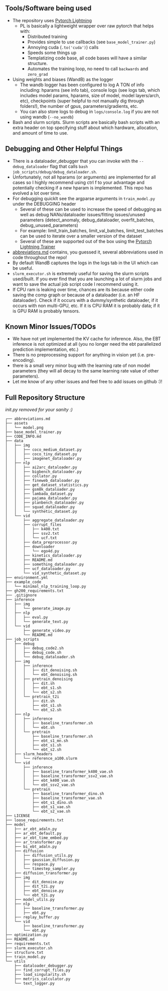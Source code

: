 ## Tools/Software being used

- The repository uses [Pytorch Lightning](https://lightning.ai/docs/pytorch/stable/common/trainer.html)
  - PL is basically a lightweight wrapper over raw pytorch that helps with:
    - Distributed training
    - Provides simple to use callbacks (see `base_model_trainer.py`)
    - Annoying cuda (`.to('cuda')`) calls
    - Speeds some things up
    - Templatizing code base, all code bases will have a similar structure. 
    - Automates the training loop, no need to call `backwards` and `zero_grad`
- Using weights and biases (WandB) as the logger
  - The wandb logger has been configured to log A TON of info including: hparams (see info tab), console logs (see logs tab, which includes model params, hparams, size of model, model layers/arch, etc), checkpoints (super helpful to not manually dig through folders!), the number of gpus, parameters/gradients, etc.
  - You can also store logs to debug in `logs/console.log` if you are not using wandb (`--no_wandb`)
- Bash and slurm scripts. Slurm scripts are basically bash scripts with an extra header on top specifying stuff about which hardware, allocation, and amount of time to use. 


## Debugging and Other Helpful Things

- There is a dataloader_debugger that you can invoke with the `--debug_dataloader` flag that calls `bash job_scripts/debug/debug_dataloader.sh`.
- Unfortunately, not all hparams (or arguments) are implemented for all cases so I highly recommend using ctrl f to your advantage and potentially checking if a new hparam is implemented. This repo has evolved a lot over time.
- For debugging quicklt see the argparse arguments in `train_model.py` under the DEBUGGING header
  - Several of these can be used to increase the speed of debugging as well as debug NANs/dataloader issues/fitting issues/unused parameters (detect_anomaly, debug_dataloader, overfit_batches, debug_unused_parameters)
  - For example: limit_train_batches, limit_val_batches, limit_test_batches can be used to iterate over a smaller version of the dataset
  - Several of these are supported out of the box using the [Pytorch Lightning Trainer](https://lightning.ai/docs/pytorch/stable/common/trainer.html)
- [abbreviations.md](./abbreviations.md) contains, you guessed it, several abbreviations used in code throughout the repo!
- By default WandB captures the logs in the logs tab in the UI which can be useful.
- `slurm_executor.sh` is extremely useful for saving the slurm scripts used/built. If you ever find that you are launching a lot of slurm jobs and want to save the actual job script code I recommend using it.
- If CPU ram is leaking over time, chances are its because either code saving the comp graph or because of a dataloader (i.e. an HF dataloader). Check if it occurs with a dummy/synthetic dataloader, if it occurs with non multi-GPU, etc. If it is CPU RAM it is probably data; if it is GPU RAM is probably tensors.

## Known Minor Issues/TODOs

- We have not yet implemented the KV cache for inference. Also, the EBT inference is not optimized at all (you no longer need the ebt parallelized prediction implementation, etc.)
- There is no preprocessing support for anything in vision yet (i.e. pre-encoding).
- there is a small very minor bug with the learning rate of non model parameters (they will all decay to the same learning rate value of other parameters).
- Let me know of any other issues and feel free to add issues on github :)!

## Full Repository Structure

*init.py removed for your sanity :)*

```
┌── abbreviations.md
├── assets
│   └── model.png
├── base_model_trainer.py
├── CODE_INFO.md
├── data
│   ├── img
│   │   ├── coco_medium_dataset.py
│   │   ├── coco_tiny_dataset.py
│   │   ├── imagenet_dataloader.py
│   ├── nlp
│   │   ├── ai2arc_dataloader.py
│   │   ├── bigbench_dataloader.py
│   │   ├── collator.py
│   │   ├── fineweb_dataloader.py
│   │   ├── get_dataset_statistics.py
│   │   ├── gsm8k_dataloader.py
│   │   ├── lambada_dataset.py
│   │   ├── pajama_dataloader.py
│   │   ├── planbench_dataloader.py
│   │   ├── squad_dataloader.py
│   │   └── synthetic_dataset.py
│   └── vid
│       ├── aggregate_dataloader.py
│       ├── corrupt_files
│       │   ├── k400.txt
│       │   ├── ssv2.txt
│       │   └── ucf.txt
│       ├── data_preprocessor.py
│       ├── downloader
│       │   └── ego4d.py
│       ├── kinetics_dataloader.py
│       ├── README.md
│       ├── something_dataloader.py
│       ├── ucf_dataloader.py
│       └── vid_synthetic_dataset.py
├── environment.yml
├── example_code
│   └── minimal_nlp_training_loop.py
├── gh200_requirements.txt
├── .gitignore
├── inference
│   ├── img
│   │   └── generate_image.py
│   ├── nlp
│   │   ├── eval.py
│   │   └── generate_text.py
│   └── vid
│       ├── generate_video.py
│       └── README.md
├── job_scripts
│   ├── debug
│   │   ├── debug_code2.sh
│   │   ├── debug_code.sh
│   │   └── debug_dataloader.sh
│   ├── img
│   │   ├── inference
│   │   │   ├── dit_denoising.sh
│   │   │   └── ebt_denoising.sh
│   │   ├── pretrain_denoising
│   │   │   ├── dit.sh
│   │   │   ├── ebt_s1.sh
│   │   │   └── ebt_s2.sh
│   │   └── pretrain_t2i
│   │       ├── dit.sh
│   │       ├── ebt_s1.sh
│   │       └── ebt_s2.sh
│   ├── nlp
│   │   ├── inference
│   │   │   ├── baseline_transformer.sh
│   │   │   └── ebt.sh
│   │   └── pretrain
│   │       ├── baseline_transformer.sh
│   │       ├── ebt_s1_mn.sh
│   │       ├── ebt_s1.sh
│   │       └── ebt_s2.sh
│   ├── slurm_headers
│   │   └── reference_a100.slurm
│   └── vid
│       ├── inference
│       │   ├── baseline_transformer_k400_vae.sh
│       │   ├── baseline_transformer_ssv2_vae.sh
│       │   ├── ebt_k400_vae.sh
│       │   └── ebt_ssv2_vae.sh
│       └── pretrain
│           ├── baseline_transformer_dino.sh
│           ├── baseline_transformer_vae.sh
│           ├── ebt_s1_dino.sh
│           ├── ebt_s1_vae.sh
│           └── ebt_s2_vae.sh
├── LICENSE
├── loose_requirements.txt
├── model
│   ├── ar_ebt_adaln.py
│   ├── ar_ebt_default.py
│   ├── ar_ebt_time_embed.py
│   ├── ar_transformer.py
│   ├── bi_ebt_adaln.py
│   ├── diffusion
│   │   ├── diffusion_utils.py
│   │   ├── gaussian_diffusion.py
│   │   ├── respace.py
│   │   └── timestep_sampler.py
│   ├── diffusion_transformer.py
│   ├── img
│   │   ├── dit_denoise.py
│   │   ├── dit_t2i.py
│   │   ├── ebt_denoise.py
│   │   └── ebt_t2i.py
│   ├── model_utils.py
│   ├── nlp
│   │   ├── baseline_transformer.py
│   │   ├── ebt.py
│   ├── replay_buffer.py
│   └── vid
│       ├── baseline_transformer.py
│       └── ebt.py
├── optimization.py
├── README.md
├── requirements.txt
├── slurm_executor.sh
├── structure.txt
├── train_model.py
└── utils
    ├── dataloader_debugger.py
    ├── find_corrupt_files.py
    ├── load_singularity.sh
    ├── metrics_calculator.py
    └── text_logger.py
  ```